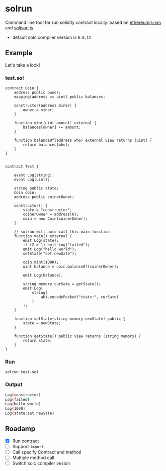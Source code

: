 # solrun
Command line tool for run solidity contract locally. based on [ethereumjs-vm](https://www.npmjs.com/package/ethereumjs-vm) and [soljson.js](https://github.com/ethereum/solc-bin)

- default solc complier version is `0.6.12`  

## Example
Let's take a look!

### test.sol
``` solidity
contract Coin {
    address public owner;
    mapping(address => uint) public balances;

    constructor(address miner) {
        owner = miner;
    }

    function mint(uint amount) external {
        balances[owner] += amount;
    }

    function balanceOf(address who) external view returns (uint) {
        return balances[who];
    }
}


contract Test {

    event Log(string);
    event Log(uint);

    string public state;
    Coin coin;
    address public coinerOwner;

    constructor() {
        state = "constructor";
        coinerOwner = address(0);
        coin = new Coin(coinerOwner);
    }

    // solrun will auto call this main function 
    function main() external {
        emit Log(state);
        if (2 > 1) emit Log("failed");
        emit Log("hello world");
        setState("set newSate");

        coin.mint(1000);
        uint balance = coin.balanceOf(coinerOwner);

        emit Log(balance);

        string memory curSate = getState();
        emit Log(
            string(
                abi.encodePacked("state:", curSate)
            )
        );
    }

    function setState(string memory newState) public {
        state = newState;
    }

    function getState() public view returns (string memory) {
        return state;
    }
}
```

### Run
``` shell
solrun test.sol
```

### Output
``` bash
Log(constructor)
Log(failed)
Log(hello world)
Log(1000)
Log(state:set newSate)
```

## Roadamp
- [x] Run contract  
- [ ] Support `import`  
- [ ] Call specify Contract and method
- [ ] Multiple method call
- [ ] Switch solc compiler vesion